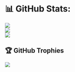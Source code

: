 # 📊 GitHub Stats:
![](https://github-readme-stats.vercel.app/api?username=Dho99&theme=tokyonight&hide_border=false&include_all_commits=true&count_private=true)<br/>
![](https://github-readme-streak-stats.herokuapp.com/?user=Dho99&theme=tokyonight&hide_border=false)<br/>
![](https://github-readme-stats.vercel.app/api/top-langs/?username=Dho99&theme=tokyonight&hide_border=false&include_all_commits=true&count_private=true&layout=compact)

## 🏆 GitHub Trophies
![](https://github-profile-trophy.vercel.app/?username=Dho99&theme=radical&no-frame=false&no-bg=true&margin-w=4)




